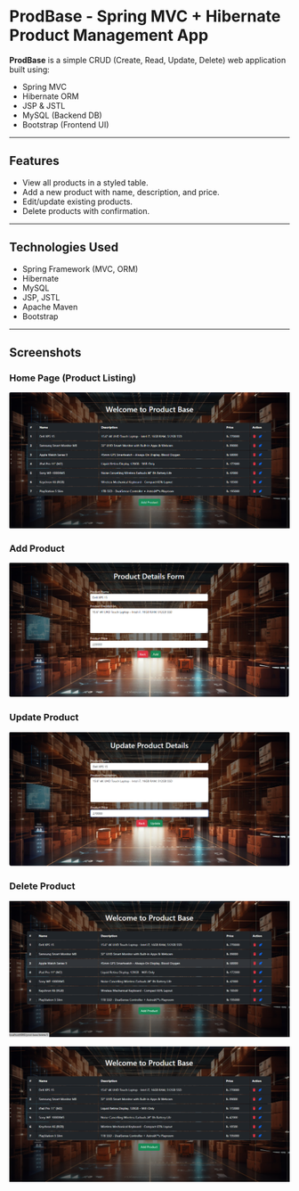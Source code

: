 # ProdBase - Spring MVC + Hibernate Product Management App

**ProdBase** is a simple CRUD (Create, Read, Update, Delete) web application built using:

- Spring MVC
- Hibernate ORM
- JSP & JSTL
- MySQL (Backend DB)
- Bootstrap (Frontend UI)

---

## Features

- View all products in a styled table.
- Add a new product with name, description, and price.
- Edit/update existing products.
- Delete products with confirmation.

---

## Technologies Used

- Spring Framework (MVC, ORM)
- Hibernate
- MySQL
- JSP, JSTL
- Apache Maven
- Bootstrap

---

## Screenshots

### Home Page (Product Listing)

![Home Page](snapshots/get.png)

### Add Product

![Add Product](snapshots/add.png)

### Update Product

![Update Product](snapshots/update.png)

### Delete Product

![Delete Product](snapshots/delete_1.png)

![Delete Product](snapshots/delete_2.png)
